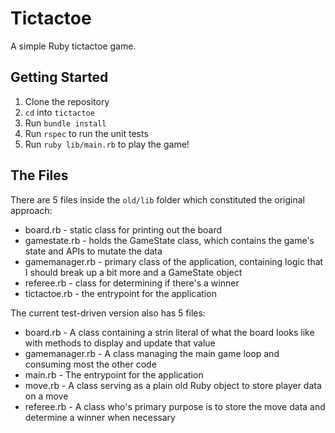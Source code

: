 # Tictactoe

A simple Ruby tictactoe game.

## Getting Started

1. Clone the repository
2. `cd` into `tictactoe`
3. Run `bundle install`
4. Run `rspec` to run the unit tests
5. Run `ruby lib/main.rb` to play the game!

## The Files

There are 5 files inside the `old/lib` folder which constituted the original approach:

* board.rb - static class for printing out the board
* gamestate.rb - holds the GameState class, which contains the game's state and APIs to mutate the data
* gamemanager.rb - primary class of the application, containing logic that I should break up a bit more and a GameState object
* referee.rb - class for determining if there's a winner
* tictactoe.rb - the entrypoint for the application

The current test-driven version also has 5 files:

* board.rb - A class containing a strin literal of what the board looks like with methods to display and update that value
* gamemanager.rb - A class managing the main game loop and consuming most the other code
* main.rb - The entrypoint for the application
* move.rb - A class serving as a plain old Ruby object to store player data on a move
* referee.rb - A class who's primary purpose is to store the move data and determine a winner when necessary
